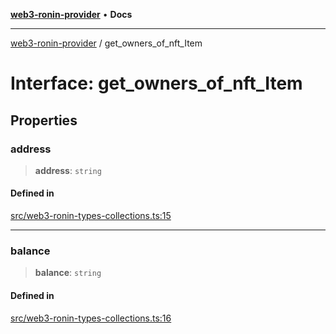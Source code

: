 [**web3-ronin-provider**](../README.md) • **Docs**

***

[web3-ronin-provider](../globals.md) / get\_owners\_of\_nft\_Item

# Interface: get\_owners\_of\_nft\_Item

## Properties

### address

> **address**: `string`

#### Defined in

[src/web3-ronin-types-collections.ts:15](https://github.com/chuacw/web3-ronin-provider/blob/8f8ec8edfaa82f0741161cc9ab238177f2999ade/src/web3-ronin-types-collections.ts#L15)

***

### balance

> **balance**: `string`

#### Defined in

[src/web3-ronin-types-collections.ts:16](https://github.com/chuacw/web3-ronin-provider/blob/8f8ec8edfaa82f0741161cc9ab238177f2999ade/src/web3-ronin-types-collections.ts#L16)

